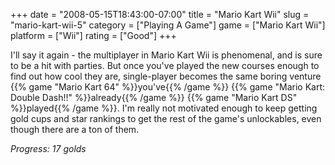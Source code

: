 +++
date = "2008-05-15T18:43:00-07:00"
title = "Mario Kart Wii"
slug = "mario-kart-wii-5"
category = ["Playing A Game"]
game = ["Mario Kart Wii"]
platform = ["Wii"]
rating = ["Good"]
+++

I'll say it again - the multiplayer in Mario Kart Wii is phenomenal, and is sure to be a hit with parties.  But once you've played the new courses enough to find out how cool they are, single-player becomes the same boring venture {{% game "Mario Kart 64" %}}you've{{% /game %}} {{% game "Mario Kart: Double Dash!!" %}}already{{% /game %}} {{% game "Mario Kart DS" %}}played{{% /game %}}.  I'm really not motivated enough to keep getting gold cups and star rankings to get the rest of the game's unlockables, even though there are a ton of them.

<i>Progress: 17 golds</i>